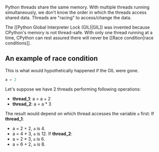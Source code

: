 Python threads share the same memory.
With multiple threads running simultaneously, we don't know the order in which the threads access shared data.
Threads are "racing" to access/change the data.

The [[Python Global Interpreter Lock (GIL)|GIL]] was invented because CPython's memory is not thread-safe. With only one thread running at a time, CPython can rest assured there will never be [[Race condition|race conditions]].

## An example of race condition
This is what would hypothetically happened if the GIL were gone.
```python
a = 2
```
Let's suppose we have 2 threads performing following operations:
- **thread_1**: a = a + 2
- **thread_2**: a = a * 3

The result would depend on which thread accesses the variable `a`  first:
If **thread_1**:
- a = 2 + 2, `a` is 4.
- a = 4 * 3, `a` is 12.
If **thread_2**:
- a = 2 * 3, `a` is 6.
- a = 6 + 2, `a` is 8.